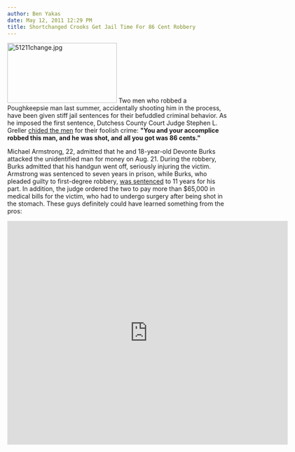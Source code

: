```yaml
---
author: Ben Yakas
date: May 12, 2011 12:29 PM
title: Shortchanged Crooks Get Jail Time For 86 Cent Robbery 
---
```


<p><span class="mt-enclosure mt-enclosure-image" style="display: inline;"> <img alt="51211change.jpg" src="https://web.archive.org/web/20110616053020im_/http://gothamist.com/attachments/byakas/51211change.jpg" width="250" height="137" class="image-left"> </span>Two men who robbed a Poughkeepsie man last summer, accidentally shooting him in the process, have been given stiff jail sentences for their befuddled criminal behavior. As he imposed the first sentence, Dutchess County Court Judge Stephen L. Greller <a href="https://web.archive.org/web/20110616053020/http://www.wtsp.com/news/national/article/188304/81/Robber-who-got-86-cents-given-7-year-prison-term">chided the men</a> for their foolish crime: <strong>&quot;You and your accomplice robbed this man, and he was shot, and all you got was 86 cents.&quot;</strong></p>

<p>Michael Armstrong, 22, admitted that he and 18-year-old Devonte Burks attacked the unidentified man for money on Aug. 21. During the robbery, Burks admitted that his handgun went off, seriously injuring the victim. Armstrong was sentenced to seven years in prison, while Burks, who pleaded guilty to first-degree robbery, <a href="https://web.archive.org/web/20110616053020/http://www.poughkeepsiejournal.com/article/20110512/NEWS05/105120331/Man-gets-11-years-robbery-netted-only-86-cents">was sentenced</a> to 11 years for his part. In addition, the judge ordered the two to pay more than $65,000 in medical bills for the victim, who had to undergo surgery after being shot in the stomach. These guys definitely could have learned something from the pros:</p>

<div style="text-align: center;"><iframe width="640" height="510" src="https://web.archive.org/web/20110616053020if_/http://www.youtube.com/embed/HUp2zLbG2rc" frameborder="0" allowfullscreen></iframe></div>